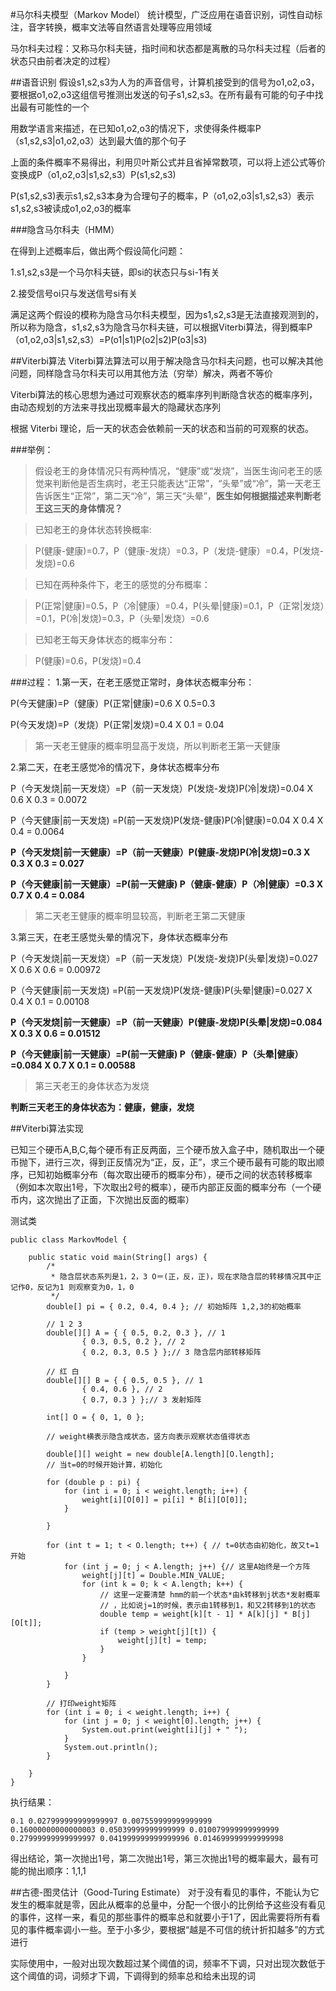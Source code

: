 #马尔科夫模型（Markov Model）
统计模型，广泛应用在语音识别，词性自动标注，音字转换，概率文法等自然语言处理等应用领域

马尔科夫过程：又称马尔科夫链，指时间和状态都是离散的马尔科夫过程（后者的状态只由前者决定的过程）

##语音识别
假设s1,s2,s3为人为的声音信号，计算机接受到的信号为o1,o2,o3，要根据o1,o2,o3这组信号推测出发送的句子s1,s2,s3。在所有最有可能的句子中找出最有可能性的一个

用数学语言来描述，在已知o1,o2,o3的情况下，求使得条件概率P（s1,s2,s3|o1,o2,o3）达到最大值的那个句子

上面的条件概率不易得出，利用贝叶斯公式并且省掉常数项，可以将上述公式等价变换成P（o1,o2,o3|s1,s2,s3）P(s1,s2,s3)

P(s1,s2,s3)表示s1,s2,s3本身为合理句子的概率，P（o1,o2,o3|s1,s2,s3）表示s1,s2,s3被读成o1,o2,o3的概率

###隐含马尔科夫（HMM）

在得到上述概率后，做出两个假设简化问题：

1.s1,s2,s3是一个马尔科夫链，即si的状态只与si-1有关

2.接受信号oi只与发送信号si有关

满足这两个假设的模称为隐含马尔科夫模型，因为s1,s2,s3是无法直接观测到的，所以称为隐含，s1,s2,s3为隐含马尔科夫链，可以根据Viterbi算法，得到概率P（o1,o2,o3|s1,s2,s3）=P(o1|s1)P(o2|s2)P(o3|s3)

##Viterbi算法
Viterbi算法算法可以用于解决隐含马尔科夫问题，也可以解决其他问题，同样隐含马尔科夫可以用其他方法（穷举）解决，两者不等价

Viterbi算法的核心思想为通过可观察状态的概率序列判断隐含状态的概率序列， 由动态规划的方法来寻找出现概率最大的隐藏状态序列

根据 Viterbi 理论，后一天的状态会依赖前一天的状态和当前的可观察的状态。

###举例：
>假设老王的身体情况只有两种情况，“健康”或“发烧”，当医生询问老王的感觉来判断他是否生病时，老王只能表达“正常”，“头晕”或“冷”，第一天老王告诉医生“正常”，第二天“冷”，第三天“头晕”，**医生如何根据描述来判断老王这三天的身体情况？**

>已知老王的身体状态转换概率:

>P(健康-健康)=0.7，P（健康-发烧）=0.3，P（发烧-健康）=0.4，P(发烧-发烧)=0.6

>已知在两种条件下，老王的感觉的分布概率：

>P(正常|健康)=0.5，P（冷|健康）=0.4，P(头晕|健康)=0.1，P（正常|发烧）=0.1，P(冷|发烧)=0.3，P（头晕|发烧）=0.6

>已知老王每天身体状态的概率分布：

>P(健康)=0.6，P(发烧)=0.4

###过程：
1.第一天，在老王感觉正常时，身体状态概率分布：

P(今天健康)=P（健康）P(正常|健康)=0.6 X 0.5=0.3

P(今天发烧)=P（发烧）P(正常|发烧)=0.4 X 0.1 = 0.04

>第一天老王健康的概率明显高于发烧，所以判断老王第一天健康

2.第二天，在老王感觉冷的情况下，身体状态概率分布

P（今天发烧|前一天发烧）=P（前一天发烧）P(发烧-发烧)P(冷|发烧)=0.04 X 0.6 X 0.3 = 0.0072

P（今天健康|前一天发烧) =P(前一天发烧)P(发烧-健康)P(冷|健康)=0.04 X 0.4 X 0.4 = 0.0064

**P（今天发烧|前一天健康）=P（前一天健康）P(健康-发烧)P(冷|发烧)=0.3 X 0.3 X 0.3 = 0.027**

**P（今天健康|前一天健康）=P(前一天健康) P（健康-健康）P（冷|健康）=0.3 X 0.7 X 0.4 = 0.084**

>第二天老王健康的概率明显较高，判断老王第二天健康

3.第三天，在老王感觉头晕的情况下，身体状态概率分布

P（今天发烧|前一天发烧）=P（前一天发烧）P(发烧-发烧)P(头晕|发烧)=0.027 X 0.6 X 0.6 = 0.00972

P（今天健康|前一天发烧) =P(前一天发烧)P(发烧-健康)P(头晕|健康)=0.027 X 0.4 X 0.1 = 0.00108

**P（今天发烧|前一天健康）=P（前一天健康）P(健康-发烧)P(头晕|发烧)=0.084 X 0.3 X 0.6 = 0.01512**

**P（今天健康|前一天健康）=P(前一天健康) P（健康-健康）P（头晕|健康）=0.084 X 0.7 X 0.1 = 0.00588**

>第三天老王的身体状态为发烧

**判断三天老王的身体状态为：健康，健康，发烧**

##Viterbi算法实现

已知三个硬币A,B,C,每个硬币有正反两面，三个硬币放入盒子中，随机取出一个硬币抛下，进行三次，得到正反情况为“正，反，正”，求三个硬币最有可能的取出顺序，已知初始概率分布（每次取出硬币的概率分布），硬币之间的状态转移概率（例如本次取出1号，下次取出2号的概率），硬币内部正反面的概率分布（一个硬币内，这次抛出了正面，下次抛出反面的概率）

测试类

	public class MarkovModel {

		public static void main(String[] args) {
			/*
			 * 隐含层状态系列是1，2，3 O＝(正，反，正)，现在求隐含层的转移情况其中正记作0，反记为1 则观察变为0，1，0
			 */
			double[] pi = { 0.2, 0.4, 0.4 }; // 初始矩阵 1,2,3的初始概率
	
			// 1 2 3
			double[][] A = { { 0.5, 0.2, 0.3 }, // 1
					{ 0.3, 0.5, 0.2 }, // 2
					{ 0.2, 0.3, 0.5 } };// 3 隐含层内部转移矩阵
	
			// 红 白
			double[][] B = { { 0.5, 0.5 }, // 1
					{ 0.4, 0.6 }, // 2
					{ 0.7, 0.3 } };// 3 发射矩阵
	
			int[] O = { 0, 1, 0 };
	
			// weight横表示隐含成状态，竖方向表示观察状态值得状态
	
			double[][] weight = new double[A.length][O.length];
			// 当t=0的时候开始计算，初始化
	
			for (double p : pi) {
				for (int i = 0; i < weight.length; i++) {
					weight[i][O[0]] = pi[i] * B[i][O[0]];
				}
	
			}
	
			for (int t = 1; t < O.length; t++) { // t=0状态由初始化，故又t=1开始
				for (int j = 0; j < A.length; j++) {// 这里A始终是一个方阵
					weight[j][t] = Double.MIN_VALUE;
					for (int k = 0; k < A.length; k++) {
						// 这里一定要清楚 hmm的前一个状态*由k转移到j状态*发射概率
						// ，比如说j=1的时候，表示由1转移到1，和又2转移到1的状态
						double temp = weight[k][t - 1] * A[k][j] * B[j][O[t]];
						if (temp > weight[j][t]) {
							weight[j][t] = temp;
						}
					}
	
				}
			}
	
			// 打印weight矩阵
			for (int i = 0; i < weight.length; i++) {
				for (int j = 0; j < weight[0].length; j++) {
					System.out.print(weight[i][j] + " ");
				}
				System.out.println();
			}
	
		}
	}

执行结果：
	
	0.1 0.027999999999999997 0.007559999999999999 
	0.16000000000000003 0.05039999999999999 0.010079999999999999 
	0.27999999999999997 0.041999999999999996 0.014699999999999998 

得出结论，第一次抛出1号，第二次抛出1号，第三次抛出1号的概率最大，最有可能的抛出顺序：1,1,1

##古德-图灵估计（Good-Turing Estimate）
对于没有看见的事件，不能认为它发生的概率就是零，因此从概率的总量中，分配一个很小的比例给予这些没有看见的事件，这样一来，看见的那些事件的概率总和就要小于1了，因此需要将所有看见的事件概率调小一些。至于小多少，要根据“越是不可信的统计折扣越多”的方式进行

实际使用中，一般对出现次数超过某个阈值的词，频率不下调，只对出现次数低于这个阈值的词，词频才下调，下调得到的频率总和给未出现的词
	